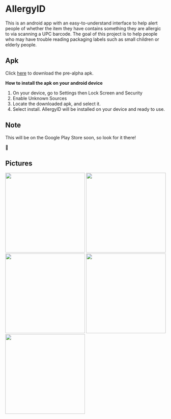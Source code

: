 # AllergyID

This is an android app with an easy-to-understand interface to help alert people of whether the item they have contains something they are allergic to via scanning a UPC barcode. The goal of this project is to help people who may have trouble reading packaging labels such as small children or elderly people.

## Apk
Click [here](https://drive.google.com/uc?export=download&id=0B2L9l_EX4hVgOEljOHNQaUtBNjQ) to download the pre-alpha apk. 

**How to install the apk on your android device** 
  1. On your device, go to Settings then Lock Screen and Security
  2. Enable Unknown Sources
  3. Locate the downloaded apk, and select it. 
  4. Select install. AllergyID will be installed on your device and ready to use. 

## Note
This will be on the Google Play Store soon, so look for it there!

:rocket:

## Pictures
<img src="https://cloud.githubusercontent.com/assets/20408527/21628179/6fcd8a9c-d1eb-11e6-8b18-b5badc260492.png" width = "250">
<img src="https://cloud.githubusercontent.com/assets/20408527/21628181/749a78b4-d1eb-11e6-98f4-2e940e76b755.png" width = "250">
<img src="https://cloud.githubusercontent.com/assets/20408527/21628184/771714da-d1eb-11e6-960f-60d12fb555db.png" width = "250">
<img src="https://cloud.githubusercontent.com/assets/20408527/21628185/7cd9a32e-d1eb-11e6-8065-1ff965b653ea.png" width = "250">
<img src="https://cloud.githubusercontent.com/assets/20408527/21628187/7f146070-d1eb-11e6-8070-c5ae002174e2.png" width = "250">

